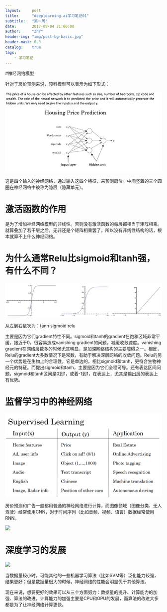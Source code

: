 ```yaml
---
layout:     post
title:      "deeplearning.ai学习笔记01"
subtitle:   "第一周"
date:       2017-09-04 21:00:00
author:     "ZhY"
header-img: "img/post-bg-basic.jpg"
header-mask: 0.3
catalog:    true
tags:
    - 学习笔记
---
```


#神经网络模型

针对于房价预测来说，预科模型可以表示为如下形式：

![](/img/in-post/nn&dl/note01-01.png)

这是四个输入的神经网络，通过输入这四个特征，来预测房价。中间竖着的三个圆圈在神经网络中被称为隐层（隐藏单元）。

# 激活函数的作用

是为了增加神经网络模型的非线性。否则没有激活函数的每层都相当于矩阵相乘。就算叠加了若干层之后，无非还是个矩阵相乘罢了。所以没有非线性结构的话，根本就算不上什么神经网络。

# 为什么通常Relu比sigmoid和tanh强，有什么不同？

![](/img/in-post/nn&dl/note01-05.png)

从左到右依次为：tanh sigmoid relu

主要是因为它们gradient特性不同。sigmoid和tanh的gradient在饱和区域非常平缓，接近于0，很容易造成vanishing gradient的问题，减缓收敛速度。vanishing gradient在网络层数多的时候尤其明显，是加深网络结构的主要障碍之一。相反，Relu的gradient大多数情况下是常数，有助于解决深层网络的收敛问题。Relu的另一个优势是在生物上的合理性，它是单边的，相比sigmoid和tanh，更符合生物神经元的特征。而提出sigmoid和tanh，主要是因为它们全程可导。还有表达区间问题，sigmoid和tanh区间是0到1，或着-1到1，在表达上，尤其是输出层的表达上有优势。

# 监督学习中的神经网络

![](/img/in-post/nn&dl/note01-02.png)

房价预测和广告一般都用普通的神经网络进行计算，而图像领域（图像分类、无人驾驶）经常使用CNN，对于时间序列（比如音频、视频、语言）数据经常使用RNN。

![]( note01-03.png)

# 深度学习的发展

![]( note01-04.png)

当数据量较小时，可能其他的一些机器学习算法（比如SVM等）泛化能力较强，结果更好；但是数据量很大的时候，神经网络的性能会明显优于其他算法。

现在来说，想要更好的效果可以从三个方面努力：数据量的提升、计算能力的加强、算法的改进。计算能力的加强主要是CPU和GPU的发展，而算法的改进大多都是为了让神经网络计算更快。



